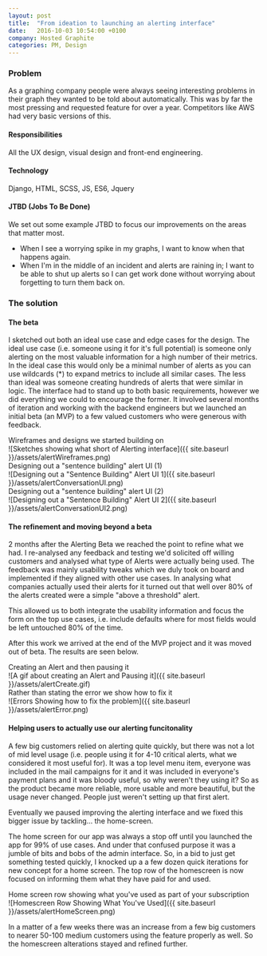 ```yaml
---
layout: post
title:  "From ideation to launching an alerting interface"
date:   2016-10-03 10:54:00 +0100
company: Hosted Graphite
categories: PM, Design
---
```

### Problem

As a graphing company people were always seeing interesting problems in their graph they wanted to be told about automatically. This was by far the most pressing and requested feature for over a year. Competitors like AWS had very basic versions of this.

#### Responsibilities

All the UX design, visual design and front-end engineering.

#### Technology

Django, HTML, SCSS, JS, ES6, Jquery

#### JTBD (Jobs To Be Done)

We set out some example JTBD to focus our improvements on the areas that matter most.

* When I see a worrying spike in my graphs, I want to know when that happens again.
* When I'm in the middle of an incident and alerts are raining in; I want to be able to shut up alerts so I can get work done without worrying about forgetting to turn them back on.

### The solution

#### The beta

I sketched out both an ideal use case and edge cases for the design. The ideal use case (i.e. someone using it for it's full potential) is someone only alerting on the most valuable information for a high number of their metrics. In the ideal case this would only be a minimal number of alerts as you can use wildcards (\*) to expand metrics to include all similar cases. The less than ideal was someone creating hundreds of alerts that were similar in logic. The interface had to stand up to both basic requirements, however we did everything we could to encourage the former. It involved several months of iteration and working with the backend engineers but we launched an initial beta (an MVP) to a few valued customers who were generous with feedback.

<div class="centre-contents">
  <span class="img-title">Wireframes and designs we started building on</span>
</div>
![Sketches showing what short of Alerting interface]({{ site.baseurl }}/assets/alertWireframes.png)

<div class="centre-contents">
  <span class="img-title">Designing out a "sentence building" alert UI (1)</span>
</div>
![Designing out a "Sentence Building" Alert UI 1]({{ site.baseurl }}/assets/alertConversationUI.png)

<div class="centre-contents">
  <span class="img-title">Designing out a "sentence building" alert UI (2)</span>
</div>
![Designing out a "Sentence Building" Alert UI 2]({{ site.baseurl }}/assets/alertConversationUI2.png)

#### The refinement and moving beyond a beta

2 months after the Alerting Beta we reached the point to refine what we had. I re-analysed any feedback and testing we'd solicited off willing customers and analysed what type of Alerts were actually being used. The feedback was mainly usability tweaks which we duly took on board and implemented if they aligned with other use cases. In analysing what companies actually used their alerts for it turned out that well over 80% of the alerts created were a simple "above a threshold" alert.

This allowed us to both integrate the usability information and focus the form on the top use cases, i.e. include defaults where for most fields would be left untouched 80% of the time.

After this work we arrived at the end of the MVP project and it was moved out of beta. The results are seen below.

<div class="centre-contents">
  <span class="img-title">Creating an Alert and then pausing it</span>
</div>
![A gif about creating an Alert and Pausing it]({{ site.baseurl }}/assets/alertCreate.gif)

<div class="centre-contents">
  <span class="img-title">Rather than stating the error we show how to fix it</span>
</div>
![Errors Showing how to fix the problem]({{ site.baseurl }}/assets/alertError.png)

#### Helping users to actually use our alerting funcitonality

A few big customers relied on alerting quite quickly, but there was not a lot of mid level usage (i.e. people using it for 4-10 critical alerts, what we considered it most useful for). It was a top level menu item, everyone was included in the mail campaigns for it and it was included in everyone's payment plans and it was bloody useful, so why weren't they using it? So as the product became more reliable, more usable and more beautiful, but the usage never changed. People just weren't setting up that first alert. 

Eventually we paused improving the alerting interface and we fixed this bigger issue by tackling... the home-screen.

The home screen for our app was always a stop off until you launched the app for 99% of use cases. And under that confused purpose it was a jumble of bits and bobs of the admin interface. So, in a bid to just get something tested quickly, I knocked up a a few dozen quick iterations for new concept for a home screen. The top row of the homescreen is now focused on informing them what they have paid for and used.

<div class="centre-contents">
  <span class="img-title">Home screen row showing what you've used as part of your subscription</span>
</div>
![Homescreen Row Showing What You've Used]({{ site.baseurl }}/assets/alertHomeScreen.png)

In a matter of a few weeks there was an increase from a few big customers to nearer 50-100 medium customers using the feature properly as well. So the homescreen alterations stayed and refined further.
